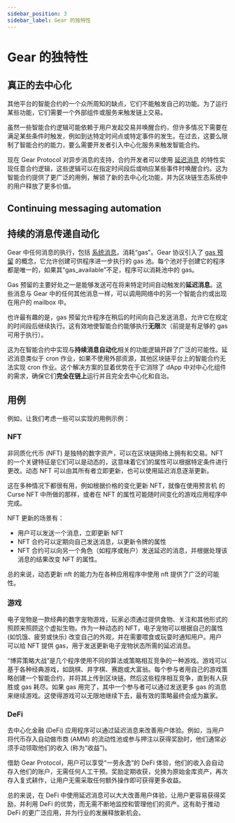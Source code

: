 ```yaml
---
sidebar_position: 3
sidebar_label: Gear 的独特性
---
```


# Gear 的独特性

## 真正的去中心化

其他平台的智能合约的一个众所周知的缺点，它们不能触发自己的功能。为了运行某些功能，它们需要一个外部组件或服务来触发链上交易。

虽然一些智能合约逻辑可能依赖于用户发起交易并唤醒合约，但许多情况下需要在满足某些条件时触发，例如到达特定时间点或特定事件的发生。在过去，这要么限制了智能合约的能力，要么需要开发者引入中心化服务来触发智能合约。

现在 Gear Protocol 对异步消息的支持，合约开发者可以使用 [延迟消息](/developing-contracts/delayed-messages.md) 的特性实现任意合约逻辑，这些逻辑可以在指定时间段后或响应某些事件时唤醒合约。这为智能合约提供了更广泛的用例，解锁了新的去中心化功能，并为区块链生态系统中的用户释放了更多价值。

## Continuing messaging automation
## 持续的消息传递自动化

Gear 中任何消息的执行，包括 [系统消息](/developing-contracts/system-signals.md)，消耗“gas"。Gear 协议引入了 [gas 预留](/developing-contracts/gas-reservation.md) 的概念，它允许创建可供程序进一步执行的 gas 池。每个池对于创建它的程序都是唯一的，如果其“gas_available”不足，程序可以消耗池中的 gas。

Gas 预留的主要好处之一是能够发送可在将来特定时间自动触发的**延迟消息**。这些消息与 Gear 中的任何其他消息一样，可以调用网络中的另一个智能合约或出现在用户的 mailbox 中。

也许最有趣的是，gas 预留允许程序在稍后的时间向自己发送消息，允许它在规定的时间段后继续执行。这有效地使智能合约能够执行**无限**次（前提是有足够的 gas 可用于执行）。

这为在智能合约中实现与**持续消息自动化**相关的功能逻辑开辟了广泛的可能性。延迟消息类似于 cron 作业，如果不使用外部资源，其他区块链平台上的智能合约无法实现 cron 作业。这个解决方案的显着优势在于它消除了 dApp 中对中心化组件的需求，确保它们**完全在链上**运行并且完全去中心化和自治。

## 用例

例如，让我们考虑一些可以实现的用例示例：

### NFT

非同质化代币 (NFT) 是独特的数字资产，可以在区块链网络上拥有和交易。NFT 的一个关键特征是它们可以是动态的，这意味着它们的属性可以根据特定条件进行更改。动态 NFT 可以由其所有者立即更新，也可以使用延迟消息逐渐更新。

这在多种情况下都很有用，例如根据价格的变化更新 NFT，就像在使用预言机 的 Curse NFT 中所做的那样，或者在 NFT 的属性可能随时间变化的游戏应用程序中完成。

NFT 更新的场景有：
- 用户可以发送一个消息，立即更新 NFT
- NFT 合约可以定期向自己发送消息，以更新令牌的属性
- NFT 合约可以向另一个角色（如程序或账户）发送延迟的消息，并根据处理该消息的结果改变 NFT 的属性。

总的来说，动态更新 nft 的能力为在各种应用程序中使用 nft 提供了广泛的可能性。

### 游戏

电子宠物是一款经典的数字宠物游戏，玩家必须通过提供食物、关注和其他形式的照顾来照顾这个虚拟生物。作为一种动态的 NFT，电子宠物可以根据自己的属性 (如饥饿、疲劳或快乐) 改变自己的外观，并在需要喂食或玩耍时通知用户。用户可以给 NFT 提供 gas，用于发送更新电子宠物状态所需的延迟消息。

“博弈策略大战”是几个程序使用不同的算法或策略相互竞争的一种游戏。游戏可以基于各种经典游戏，如跳棋、井字棋、赛跑或大富翁。每个参与者用自己的游戏策略创建一个智能合约，并将其上传到区块链。然后这些程序相互竞争，直到有人获胜或 gas 耗尽。如果 gas 用完了，其中一个参与者可以通过发送更多 gas 的消息来继续游戏。这使得游戏可以无限地继续下去，最有效的策略最终会成为赢家。

### DeFi

去中心化金融 (DeFi) 应用程序可以通过延迟消息来改善用户体验。例如，当用户将代币存入自动做市商 (AMM) 的流动性池或参与押注以获得奖励时，他们通常必须手动领取他们的收入 (称为“收益”)。

借助 Gear Protocol，用户可以享受“一劳永逸”的 DeFi 体验，他们的收入会自动存入他们的账户，无需任何人工干预。奖励定期收获，兑换为原始金库资产，再次存入复式耕作，让用户无需采取任何额外操作即可获得更多收益。

总的来说，在 DeFi 中使用延迟消息可以大大改善用户体验，让用户更容易获得奖励，并利用 DeFi 的优势，而无需不断地监控和管理他们的资产。这有助于推动 DeFi 的更广泛应用，并为行业的发展释放新机会。
